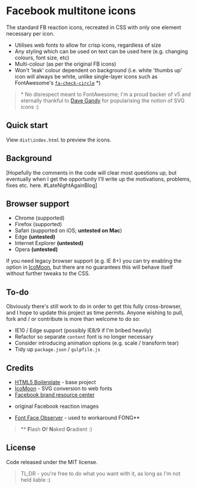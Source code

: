 # Facebook multitone icons

The standard FB reaction icons, recreated in CSS with only one element 
necessary per icon.

* Utilises web fonts to allow for crisp icons, regardless of size
* Any styling which can be used on text can be used here (e.g. changing 
colours, font size, etc)
* Multi-colour (as per the original FB icons)
* Won't 'leak' colour dependent on background (i.e. white 'thumbs up' 
icon will always be white, unlike single-layer icons such as FontAwesome's 
[`fa-check-circle`](http://fontawesome.io/icon/check-circle/) *)

> \* No disrespect meant to FontAwesome; I'm a proud backer of v5 and 
eternally thankful to [Dave Gandy](https://twitter.com/davegandy) for 
popularising the notion of SVG icons :)

## Quick start

View `dist\index.html` to preview the icons.

## Background

[Hopefully the comments in the code will clear most questions up, but
eventually when I get the opportunity I'll write up the motivations,
problems, fixes etc. here.
\#LateNightAgainBlog]

## Browser support

* Chrome (supported)
* Firefox (supported)
* Safari (supported on iOS; **untested on Mac**)
* Edge **(untested)**
* Internet Explorer **(untested)**
* Opera **(untested)**

If you need legacy browser support (e.g. IE 8+) you
can try enabling the option in [IcoMoon](https://icomoon.io), but there 
are no guarantees this will behave itself without further tweaks to the 
CSS.

## To-do

Obviously there's still work to do in order to get this fully cross-browser, 
and I hope to update this project as time permits. Anyone wishing to pull, 
fork and / or contribute is more than welcome to do so:

* IE10 / Edge support (possibly IE8/9 if I'm bribed heavily)
* Refactor so separate `content` font is no longer necessary
* Consider introducing animation options (e.g. scale / transform tear)
* Tidy up `package.json` / `gulpfile.js` 

## Credits

* [HTML5 Boilerplate](https://github.com/h5bp/html5-boilerplate) - base
project
* [IcoMoon](https://icomoon.io) - SVG conversion to web fonts
* [Facebook brand resource center](https://en.facebookbrand.com/assets/reactions)
- original Facebook reaction images
* [Font Face Observer](https://github.com/bramstein/fontfaceobserver) -
used to workaround FONG**

> \** **F**lash **O**f **N**aked **G**radient :)

## License

Code released under the MIT license.

> TL;DR - you're free to do what you want with it, as long as I'm not held liable :)
